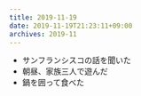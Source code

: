 ```yaml
---
title: 2019-11-19
date: 2019-11-19T21:23:11+09:00
archives: 2019-11
---
```


- サンフランシスコの話を聞いた
- 朝昼、家族三人で遊んだ
- 鍋を囲って食べた
